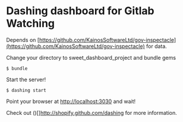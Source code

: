 # Dashing dashboard for Gitlab Watching
Depends on [https://github.com/KainosSoftwareLtd/gov-inspectacle](https://github.com/KainosSoftwareLtd/gov-inspectacle) for data.

Change your directory to sweet_dashboard_project and bundle gems
```
$ bundle
```

Start the server!
```
$ dashing start
```

Point your browser at [http://localhost:3030](http://localhost:3030) and wait!

Check out ()[]http://shopify.github.com/dashing for more information.